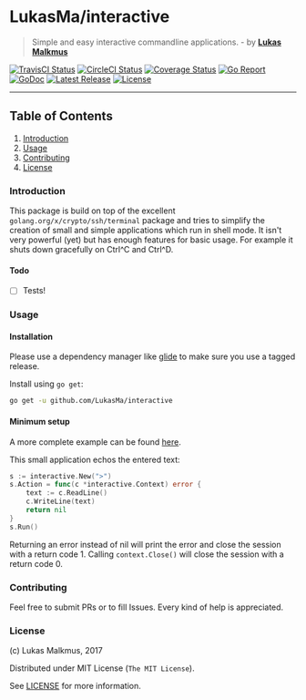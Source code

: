 # LukasMa/interactive
> Simple and easy interactive commandline applications. - by **[Lukas Malkmus](https://github.com/LukasMa)**

[![TravisCI Status][travis_badge]][travis]
[![CircleCI Status][circle_badge]][circle]
[![Coverage Status][coverage_badge]][coverage]
[![Go Report][report_badge]][report]
[![GoDoc][docs_badge]][docs]
[![Latest Release][release_badge]][release]
[![License][license_badge]][license]

---

## Table of Contents
1. [Introduction](#introduction)
2. [Usage](#usage)
3. [Contributing](#contributing)
4. [License](#license)

### Introduction
This package is build on top of the excellent `golang.org/x/crypto/ssh/terminal`
package and tries to simplify the creation of small and simple applications
which run in shell mode.
It isn't very powerful (yet) but has enough features for basic usage. For
example it shuts down gracefully on Ctrl^C and Ctrl^D.

#### Todo
  - [ ] Tests!

### Usage
#### Installation
Please use a dependency manager like [glide](http://glide.sh) to make sure you
use a tagged release.

Install using `go get`:
```bash
go get -u github.com/LukasMa/interactive
```

#### Minimum setup
A more complete example can be found [here](examples/usage.go).

This small application echos the entered text:
```go
s := interactive.New(">")
s.Action = func(c *interactive.Context) error {
    text := c.ReadLine()
    c.WriteLine(text)
    return nil
}
s.Run()
```
Returning an error instead of nil will print the error and close the session
with a return code 1. Calling `context.Close()` will close the session with a
return code 0.

### Contributing
Feel free to submit PRs or to fill Issues. Every kind of help is appreciated.

### License
(c) Lukas Malkmus, 2017

Distributed under MIT License (`The MIT License`).

See [LICENSE](LICENSE) for more information.


[travis]: https://travis-ci.org/LukasMa/interactive
[travis_badge]: https://travis-ci.org/LukasMa/interactive.svg
[circle]: https://circleci.com/gh/LukasMa/interactive
[circle_badge]: https://circleci.com/gh/LukasMa/interactive.svg?style=svg
[coverage]: https://coveralls.io/github/LukasMa/interactive?branch=master
[coverage_badge]: https://coveralls.io/repos/github/LukasMa/interactive/badge.svg?branch=master
[report]: https://goreportcard.com/report/github.com/LukasMa/interactive
[report_badge]: https://goreportcard.com/badge/github.com/LukasMa/interactive
[docs]: https://godoc.org/github.com/LukasMa/interactive
[docs_badge]: https://godoc.org/github.com/LukasMa/interactive?status.svg
[release]: https://github.com/LukasMa/interactive/releases
[release_badge]: https://img.shields.io/github/release/LukasMa/interactive.svg
[license]: https://opensource.org/licenses/MIT
[license_badge]: https://img.shields.io/badge/license-MIT-blue.svg
